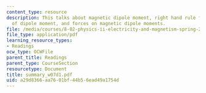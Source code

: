```yaml
---
content_type: resource
description: This talks about magnetic dipole moment, right hand rule for direction
  of dipole moment, and forces on magnetic dipole moments.
file: /media/courses/8-02-physics-ii-electricity-and-magnetism-spring-2007/a29d8366aa7601bf44b56ead49a1754d_summary_w07d1.pdf
file_type: application/pdf
learning_resource_types:
- Readings
ocw_type: OCWFile
parent_title: Readings
parent_type: CourseSection
resourcetype: Document
title: summary_w07d1.pdf
uid: a29d8366-aa76-01bf-44b5-6ead49a1754d
---
```

